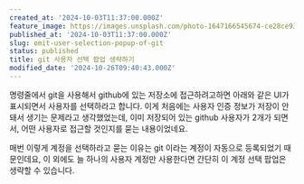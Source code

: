 ```yaml
---
created_at: '2024-10-03T11:37:00.000Z'
feature_image: https://images.unsplash.com/photo-1647166545674-ce28ce93bdca?crop=entropy&cs=tinysrgb&fit=max&fm=jpg&ixid=M3wxMTc3M3wwfDF8c2VhcmNofDh8fGdpdHxlbnwwfHx8fDE3Mjk1NTc5MTR8MA&ixlib=rb-4.0.3&q=80&w=2000
published_at: '2024-10-03T11:37:00.000Z'
slug: omit-user-selection-popup-of-git
status: published
title: git 사용자 선택 팝업 생략하기
modified_date: '2024-10-26T09:40:43.000Z'
---
```


명령줄에서 git을 사용해서 github에 있는 저장소에 접근하려고하면 아래와 같은 UI가 표시되면서 사용자를 선택하라고 합니다. 이게 처음에는 사용자 인증 정보가 저장이 안돼서 생기는 문제라고 생각했었는데, 이미 저장되어 있는 github 사용자가 2개가 되면서, 어떤 사용자로 접근할 것인지를 묻는 내용이었네요.

매번 이렇게 계정을 선택하라고 묻는 이유는 git 이라는 계정이 자동으로 등록되었기 때문인데요, 이 외에도 늘 하나의 사용자 계정만 사용한다면 간단히 이 계정 선택 팝업은 생략할 수 있습니다.